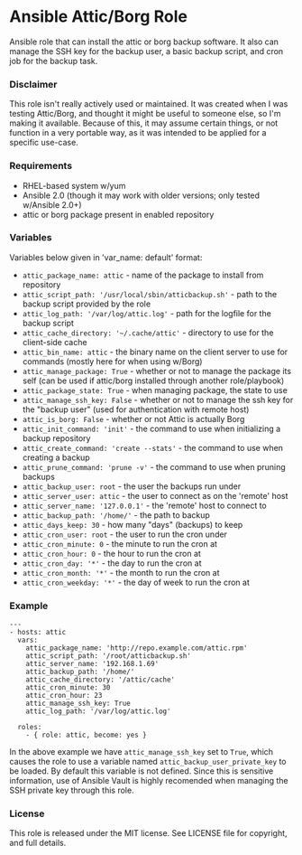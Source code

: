 # Ansible Attic/Borg Role

Ansible role that can install the attic or borg backup software. It also can manage the SSH key for the backup user, a basic backup script, and cron job for the backup task.

### Disclaimer

This role isn't really actively used or maintained. It was created when I was testing Attic/Borg, and thought it might be useful to someone else, so I'm making it available. Because of this, it may assume certain things, or not function in a very portable way, as it was intended to be applied for a specific use-case.

### Requirements

  * RHEL-based system w/yum
  * Ansible 2.0 (though it may work with older versions; only tested w/Ansible 2.0+)
  * attic or borg package present in enabled repository

### Variables

Variables below given in 'var_name: default' format:

  * `attic_package_name: attic` - name of the package to install from repository
  * `attic_script_path: '/usr/local/sbin/atticbackup.sh'` - path to the backup script provided by the role
  * `attic_log_path: '/var/log/attic.log'` - path for the logfile for the backup script
  * `attic_cache_directory: '~/.cache/attic'` - directory to use for the client-side cache
  * `attic_bin_name: attic` - the binary name on the client server to use for commands (mostly here for when using w/Borg)
  * `attic_manage_package: True` - whether or not to manage the package its self (can be used if attic/borg installed through another role/playbook)
  * `attic_package_state: True` - when managing package, the state to use
  * `attic_manage_ssh_key: False` - whether or not to manage the ssh key for the "backup user" (used for authentication with remote host)
  * `attic_is_borg: False` - whether or not Attic is actually Borg
  * `attic_init_command: 'init'` - the command to use when initializing a backup repository
  * `attic_create_command: 'create --stats'` - the command to use when creating a backup
  * `attic_prune_command: 'prune -v'` - the command to use when pruning backups
  * `attic_backup_user: root` - the user the backups run under
  * `attic_server_user: attic` - the user to connect as on the 'remote' host
  * `attic_server_name: '127.0.0.1'` - the 'remote' host to connect to
  * `attic_backup_path: '/home/'` - the path to backup
  * `attic_days_keep: 30` - how many "days" (backups) to keep
  * `attic_cron_user: root` - the user to run the cron under
  * `attic_cron_minute: 0` - the minute to run the cron at
  * `attic_cron_hour: 0` - the hour to run the cron at
  * `attic_cron_day: '*'` - the day to run the cron at
  * `attic_cron_month: '*'` - the month to run the cron at
  * `attic_cron_weekday: '*'` - the day of week to run the cron at

### Example

```
---
- hosts: attic
  vars:
    attic_package_name: 'http://repo.example.com/attic.rpm'
    attic_script_path: '/root/atticbackup.sh'
    attic_server_name: '192.168.1.69'
    attic_backup_path: '/home/'
    attic_cache_directory: '/attic/cache'
    attic_cron_minute: 30
    attic_cron_hour: 23 
    attic_manage_ssh_key: True
    attic_log_path: '/var/log/attic.log'

  roles:
    - { role: attic, become: yes }
```

In the above example we have `attic_manage_ssh_key` set to `True`, which causes the role to use a variable named `attic_backup_user_private_key` to be loaded. By default this variable is not defined. Since this is sensitive information, use of Ansible Vault is highly recomended when managing the SSH private key through this role.

### License

This role is released under the MIT license. See LICENSE file for copyright, and full details.
